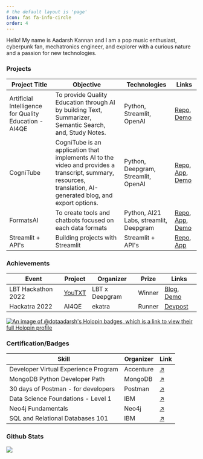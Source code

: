 ```yaml
---
# the default layout is 'page'
icon: fas fa-info-circle
order: 4
---
```


Hello! My name is Aadarsh Kannan and I am a pop music enthusiast, cyberpunk fan, mechatronics engineer, and explorer with a curious nature and a passion for new technologies.

### Projects

|Project Title|    Objective       | Technologies  | Links |
|--|--|--|--|
| Artificial Intelligence for Quality Education - AI4QE| To provide Quality Education through AI by building Text, Summarizer, Semantic Search, and, Study Notes. | Python, Streamlit, OpenAI | [Repo](https://github.com/dotAadarsh/AI4QE), [Demo](https://www.youtube.com/watch?v=J1n9FTCwLu0)
|CogniTube| CogniTube is an application that implements AI to the video and provides a transcript, summary, resources, translation, AI-generated blog, and export options. | Python, Deepgram, Streamlit, OpenAI| [Repo](https://github.com/dotAadarsh/cognitube), [App](https://cognitube.streamlit.app/), [Demo](https://youtu.be/OXJBdAzWjAg)|
|FormatsAI|To create tools and chatbots focused on each data formats|Python, AI21 Labs, streamlit, Deepgram|[Repo](https://github.com/dotAadarsh/FormatsAI), [App](https://formatsai.streamlit.app/), [Demo](https://lablab.ai/event/ai21-labs-hackathon/zeronite/formats-ai)|
|Streamlit + API's| Building projects with Streamlit | Streamlit + API's |  [Repo](https://github.com/dotAadarsh/streamlit-projects), [App](https://dotaadarsh-30daysofstreamlit-projecttweetlit-wff5id.streamlit.app/)

### Achievements 

|Event|Project|Organizer|Prize|Links| 
|--|--|--|--|--|
| LBT Hackathon 2022 | [YouTXT](https://github.com/dotAadarsh/YouTXT) | LBT x Deepgram| Winner | [Blog](https://blog.deepgram.com/announcing-our-learn-build-teach-hackathon-winners/), [Demo](https://youtu.be/qV7A4fJS0Oo) |
|Hackatra 2022|AI4QE|ekatra| Runner| [Devpost](https://devpost.com/software/ai4qe)|

[![An image of @dotaadarsh's Holopin badges, which is a link to view their full Holopin profile](https://holopin.me/dotaadarsh)](https://holopin.io/@dotaadarsh)

### Certification/Badges

| Skill | Organizer | Link|
|--|--|--|
|  Developer Virtual Experience Program| Accenture|[↗️](https://forage-uploads-prod.s3.amazonaws.com/completion-certificates/Accenture%20Nordics/PxenP4rHNE6Bh4nQz_Accenture%20Nordics_2omuraDWNDR8MeCDq_1673819731648_completion_certificate.pdf)|
|MongoDB Python Developer Path| MongoDB | [↗️](https://learn.mongodb.com/c/FxXu91G2QWKd3ryIA0lfkQ)|
|30 days of Postman - for developers| Postman |[↗️](https://badgr.com/public/assertions/zTkhg94PQMSjuzpb08ynSg)|
|Data Science Foundations - Level 1|IBM|[↗️](https://www.credly.com/badges/fad8873b-1c2a-4705-b5d1-d6eb4e24502a?source=linked_in_profile)|
|Neo4j Fundamentals|Neo4j|[↗️](https://graphacademy.neo4j.com/u/396b9515-379d-41a1-9e26-dfe97d1930a3/neo4j-fundamentals/)|
|SQL and Relational Databases 101|IBM |[↗️](https://courses.yl-ptech.skillsnetwork.site/certificates/f0f5906b4ed9468e868ee90d44750265)|

### Github Stats  

<div align="center"><img src="https://github-readme-stats.vercel.app/api?username=dotaadarsh&show_icons=true&count_private=true&hide_border=true" align="left" /></div> 
